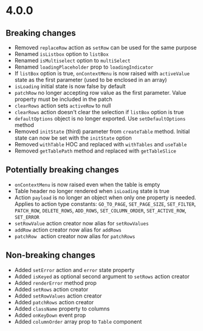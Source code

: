 # 4.0.0

## Breaking changes

* Removed `replaceRow` action as `setRow` can be used for the same purpose
* Renamed `isListbox` option to `listBox`
* Renamed `isMultiselect` option to `multiSelect`
* Renamed `loadingPlaceholder` prop to `loadingIndicator`
* If `listBox` option is true, `onContextMenu` is now raised with `activeValue` state as the first parameter (used to be enclosed in an array)
* `isLoading` initial state is now false by default
* `patchRow` no longer accepting row value as the first parameter. Value property must be included in the patch
* `clearRows` action sets `activeRow` to null
* `clearRows` action doesn't clear the selection if `listBox` option is true
* `defaultOptions` object is no longer exported. Use `setDefaultOptions` method
* Removed `initState` (third) parameter from `createTable` method. Initial state can now be set with the `initState` option
* Removed `withTable` HOC and replaced with `withTables` and `useTable`
* Removed `getTablePath` method and replaced with `getTableSlice`

## Potentially breaking changes

* `onContextMenu` is now raised even when the table is empty
* Table header no longer rendered when `isLoading` state is true
* Action `payload` is no longer an object when only one property is needed. Applies to action type constants: `GO_TO_PAGE`, `SET_PAGE_SIZE`, `SET_FILTER`, `PATCH_ROW`, `DELETE_ROWS`, `ADD_ROWS`, `SET_COLUMN_ORDER`, `SET_ACTIVE_ROW`, `SET_ERROR`
* `setRowValue` action creator now alias for `setRowValues`
* `addRow` action creator now alias for `addRows`
* `patchRow ` action creator now alias for `patchRows`

## Non-breaking changes

* Added `setError` action and `error` state property
* Added `isKeyed` as optional second argument to `setRows` action creator
* Added `renderError` method prop
* Added `setRows` action creator
* Added `setRowValues` action creator
* Added `patchRows` action creator
* Added `className` property to columns
* Added `onKeyDown` event prop
* Added `columnOrder` array prop to `Table` component

